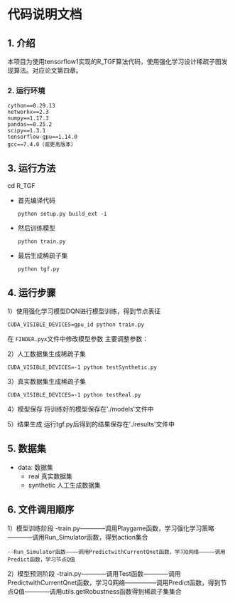 # 代码说明文档

## 1. 介绍
本项目为使用tensorflow1实现的R_TGF算法代码，使用强化学习设计稀疏子图发现算法。对应论文第四章。


### 2. 运行环境

```
cython==0.29.13 
networkx==2.3 
numpy==1.17.3 
pandas==0.25.2 
scipy==1.3.1 
tensorflow-gpu==1.14.0 
gcc==7.4.0（或更高版本）
```


## 3. 运行方法
cd R_TGF
  - 首先编译代码
    ```
    python setup.py build_ext -i
    ```
  - 然后训练模型
    ```
    python train.py
    ```
  - 最后生成稀疏子集
    ```
    python tgf.py
    ```


## 4. 运行步骤
1）使用强化学习模型DQN进行模型训练，得到节点表征
```
CUDA_VISIBLE_DEVICES=gpu_id python train.py
```
在 `FINDER.pyx`文件中修改模型参数
主要调整参数：

2）人工数据集生成稀疏子集
```
CUDA_VISIBLE_DEVICES=-1 python testSynthetic.py 
```


3）真实数据集生成稀疏子集
```
CUDA_VISIBLE_DEVICES=-1 python testReal.py 
```

4）模型保存
将训练好的模型保存在'./models'文件中


5）结果生成
运行tgf.py后得到的结果保存在'./results'文件中

## 5. 数据集
- data: 数据集
  - real 真实数据集
  - synthetic 人工生成数据集

## 6. 文件调用顺序
  1）模型训练阶段
  -train.py————调用Playgame函数，学习强化学习策略————调用Run_Simulator函数，得到action集合

    --Run_Simulator函数————调用PredictwithCurrentQnet函数，学习Q网络—————调用Predict函数，学习节点Q值

  2）模型预测阶段
  -train.py————调用Test函数————调用PredictwithCurrentQnet函数，学习Q网络—————调用Predict函数，得到节点Q值————调用utils.getRobustness函数得到稀疏子集集合

